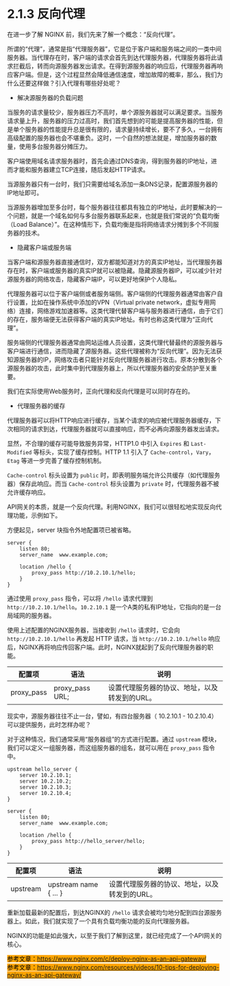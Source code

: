 # 2.1.3 反向代理

在进一步了解 NGINX 前，我们先来了解一个概念：“反向代理”。

所谓的“代理”，通常是指“代理服务器”，它是位于客户端和服务端之间的一类中间服务器。当代理存在时，客户端的请求会首先到达代理服务器，代理服务器将此请求拦截后，转而向源服务器发出请求。在得到源服务器的响应后，代理服务器再响应客户端。但是，这个过程显然会降低通信速度，增加故障的概率，那么，我们为什么还要这样做？引入代理有哪些好处呢？

* 解决源服务器的负载问题

当服务的请求量较少，服务器压力不高时，单个源服务器就可以满足要求。当服务请求量上升，服务器的压力过高时，我们首先想到的可能是提高服务器的性能，但是单个服务器的性能提升总是很有限的，请求量持续增长，要不了多久，一台拥有高级配置的服务器也会不堪重负。这时，一个自然的想法就是，增加服务器的数量，使用多台服务器分摊压力。

客户端使用域名请求服务器时，首先会通过DNS查询，得到服务器的IP地址，进而才能和服务器建立TCP连接，随后发起HTTP请求。

当源服务器只有一台时，我们只需要给域名添加一条DNS记录，配置源服务器的IP地址即可。

当源服务器增加至多台时，每个服务器往往都具有独立的IP地址，此时要解决的一个问题，就是一个域名如何与多台服务器联系起来，也就是我们常说的“负载均衡（Load Balance）”。在这种情形下，负载均衡是指将网络请求分摊到多个不同服务器的技术。

* 隐藏客户端或服务端

当客户端和源服务器直接通信时，双方都能知道对方的真实IP地址，当代理服务器存在时，客户端或服务器的真实IP就可以被隐藏。隐藏源服务器IP，可以减少针对源服务器的网络攻击，隐藏客户端IP，可以更好地保护个人隐私。

代理服务器可以位于客户端侧或者服务端侧。客户端侧的代理服务器通常由客户自行设置，比如在操作系统中添加的VPN（Virtual private network，虚拟专用网络）连接，网络游戏加速器等。这类代理代替客户端与服务器进行通信，由于它们的存在，服务端便无法获得客户端的真实IP地址。有时也称这类代理为“正向代理”。

服务端侧的代理服务器通常由网站运维人员设置，这类代理代替最终的源服务器与客户端进行通信，进而隐藏了源服务器。这些代理被称为“反向代理”。因为无法获知源服务器的IP，网络攻击者只能针对反向代理服务器进行攻击。原本分散到各个源服务器的攻击，此时集中到代理服务器上，所以代理服务器的安全防护至关重要。

我们在实际使用Web服务时，正向代理和反向代理是可以同时存在的。

* 代理服务器的缓存

代理服务器可以将HTTP响应进行缓存，当某个请求的响应被代理服务器缓存，下次相同的请求到达，代理服务器就可以直接响应，而不必再向源服务器发出请求。

显然，不合理的缓存可能导致服务异常，HTTP1.0 中引入 `Expires` 和 `Last-Modified` 等标头，实现了缓存控制。HTTP 1.1 引入了 `Cache-control`，`Vary`，`Etag` 等进一步完善了缓存控制机制。

`Cache-control` 标头设置为 `public` 时，即表明服务端允许公共缓存（如代理服务器）保存此响应。而当 `Cache-control` 标头设置为 `private` 时，代理服务器不被允许缓存响应。

API网关的本质，就是一个反向代理。利用NGINX，我们可以很轻松地实现反向代理功能，示例如下。

方便起见，server 块指令外地配置项已被省略。

```
server {
    listen 80;
    server_name  www.example.com;

    location /hello {
        proxy_pass http://10.2.10.1/hello;
    }
}
```

通过使用 `proxy_pass` 指令，可以将 `/hello` 请求代理到 `http://10.2.10.1/hello`。`10.2.10.1` 是一个A类的私有IP地址，它指向的是一台局域网的服务器。

使用上述配置的NGINX服务器，当接收到 `/hello` 请求时，它会向 `http://10.2.10.1/hello` 再发起 HTTP 请求，当 `http://10.2.10.1/hello` 响应后，NGINX再将响应传回客户端。此时，NGINX就起到了反向代理服务器的职能。

| 配置项         | 语法               | 说明                       |
| ----------- | ---------------- | ------------------------ |
| proxy\_pass | proxy\_pass URL; | 设置代理服务器的协议、地址，以及转发到的URL。 |

现实中，源服务器往往不止一台，譬如，有四台服务器（ 10.2.10.1 - 10.2.10.4）可以提供服务，此时怎样办呢？

对于这种情况，我们通常采用“服务器组”的方式进行配置。通过 `upstream` 模块，我们可以定义一组服务器，而这组服务器的组名，就可以用在 `proxy_pass` 指令中。

```
upstream hello_server {
    server 10.2.10.1;
    server 10.2.10.2;
    server 10.2.10.3;
    server 10.2.10.4;
}

server {
    listen 80;
    server_name  www.example.com;

    location /hello {
        proxy_pass http://hello_server/hello;
    }
}
```

| 配置项      | 语法                    | 说明                       |
| -------- | --------------------- | ------------------------ |
| upstream | upstream name { ... } | 设置代理服务器的协议、地址，以及转发到的URL。 |

重新加载最新的配置后，到达NGINX的 `/hello` 请求会被均匀地分配到四台源服务器上。如此，我们就实现了一个具有负载均衡功能的反向代理服务器。

NGINX的功能是如此强大，以至于我们了解到这里，就已经完成了一个API网关的核心。



<mark style="background-color:orange;">参考文章：https://www.nginx.com/c/deploy-nginx-as-an-api-gateway/</mark>\
 <mark style="background-color:orange;">参考文章：https://www.nginx.com/resources/videos/10-tips-for-deploying-nginx-as-an-api-gateway/</mark>
